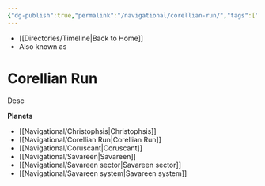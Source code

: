 ```yaml
---
{"dg-publish":true,"permalink":"/navigational/corellian-run/","tags":["map","hyperlane","unfinished","corellian"],"dgHomeLink":false}
---
```


- [[Directories/Timeline\|Back to Home]]
- Also known as 

# Corellian Run
Desc

**Planets**
- [[Navigational/Christophsis\|Christophsis]]
- [[Navigational/Corellian Run\|Corellian Run]]
- [[Navigational/Coruscant\|Coruscant]]
- [[Navigational/Savareen\|Savareen]]
- [[Navigational/Savareen sector\|Savareen sector]]
- [[Navigational/Savareen system\|Savareen system]]
